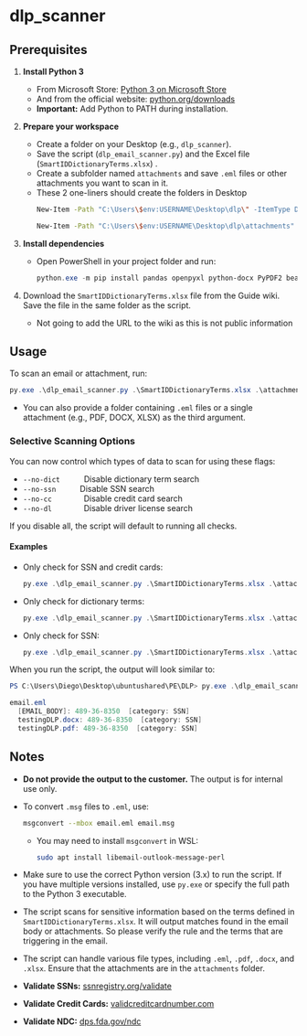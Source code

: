 # dlp_scanner

## Prerequisites

1. **Install Python 3**
   - From Microsoft Store: [Python 3 on Microsoft Store](https://apps.microsoft.com/detail/9PNRBTZXMB4Z?hl=en-us&gl=GB&ocid=pdpshare)
   - And from the official website: [python.org/downloads](https://www.python.org/downloads/)
   - **Important:** Add Python to PATH during installation.

2. **Prepare your workspace**
   - Create a folder on your Desktop (e.g., `dlp_scanner`).
   - Save the script (`dlp_email_scanner.py`) and the Excel file (`SmartIDDictionaryTerms.xlsx`) .
   - Create a subfolder named `attachments` and save `.eml` files or other attachments you want to scan in it.
   - These 2 one-liners should create the folders in Desktop
      ```bash
      New-Item -Path "C:\Users\$env:USERNAME\Desktop\dlp\" -ItemType Directory
      ```
      ```bash
      New-Item -Path "C:\Users\$env:USERNAME\Desktop\dlp\attachments" -ItemType Directory
      ```
3. **Install dependencies**
   - Open PowerShell in your project folder and run:

     ```powershell
     python.exe -m pip install pandas openpyxl python-docx PyPDF2 beautifulsoup4
     ```
4. Download the `SmartIDDictionaryTerms.xlsx` file from the Guide wiki. Save the file in the same folder as the script.
   - Not going to add the URL to the wiki as this is not public information

## Usage

To scan an email or attachment, run:

```powershell
py.exe .\dlp_email_scanner.py .\SmartIDDictionaryTerms.xlsx .\attachments\email.eml
```

- You can also provide a folder containing `.eml` files or a single attachment (e.g., PDF, DOCX, XLSX) as the third argument.

### Selective Scanning Options

You can now control which types of data to scan for using these flags:

- `--no-dict`   Disable dictionary term search
- `--no-ssn`   Disable SSN search
- `--no-cc`    Disable credit card search
- `--no-dl`    Disable driver license search

If you disable all, the script will default to running all checks.

#### Examples

- Only check for SSN and credit cards:
  ```powershell
  py.exe .\dlp_email_scanner.py .\SmartIDDictionaryTerms.xlsx .\attachments\email.eml --no-dict --no-dl
  ```
- Only check for dictionary terms:
  ```powershell
  py.exe .\dlp_email_scanner.py .\SmartIDDictionaryTerms.xlsx .\attachments\email.eml --no-ssn --no-cc --no-dl
  ```
- Only check for SSN:
  ```powershell
  py.exe .\dlp_email_scanner.py .\SmartIDDictionaryTerms.xlsx .\attachments\email.eml --no-dict --no-cc --no-dl
  ```

When you run the script, the output will look similar to:

```powershell
PS C:\Users\Diego\Desktop\ubuntushared\PE\DLP> py.exe .\dlp_email_scanner.py .\SmartIDDictionaryTerms.xlsx .\attachments\email.eml --no-dict --no-cc --no-dl

email.eml
  [EMAIL_BODY]: 489-36-8350  [category: SSN]
  testingDLP.docx: 489-36-8350  [category: SSN]
  testingDLP.pdf: 489-36-8350  [category: SSN]
```

## Notes

- **Do not provide the output to the customer.** The output is for internal use only.

- To convert `.msg` files to `.eml`, use:

  ```bash
  msgconvert --mbox email.eml email.msg
  ```
  - You may need to install `msgconvert` in WSL:
    ```bash
    sudo apt install libemail-outlook-message-perl
    ```

- Make sure to use the correct Python version (3.x) to run the script. If you have multiple versions installed, use `py.exe` or specify the full path to the Python 3 executable.
- The script scans for sensitive information based on the terms defined in `SmartIDDictionaryTerms.xlsx`. It will output matches found in the email body or attachments. So please verify the rule and the terms that are triggering in the email.
- The script can handle various file types, including `.eml`, `.pdf`, `.docx`, and `.xlsx`. Ensure that the attachments are in the `attachments` folder.
- **Validate SSNs:** [ssnregistry.org/validate](https://www.ssnregistry.org/validate/)
- **Validate Credit Cards:** [validcreditcardnumber.com](https://www.validcreditcardnumber.com/)
- **Validate NDC:** [dps.fda.gov/ndc](https://dps.fda.gov/ndc/)
